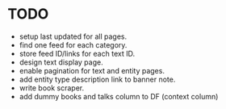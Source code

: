 # TODO

- setup last updated for all pages.
- find one feed for each category.
- store feed ID/links for each text ID.
- design text display page.
- enable pagination for text and entity pages.
- add entity type description link to banner note.
- write book scraper.
- add dummy books and talks column to DF (context column)